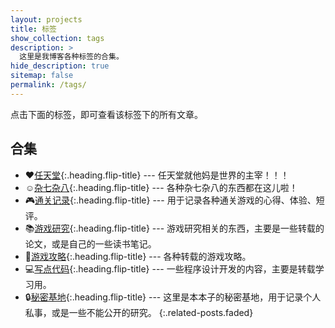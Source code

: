 ```yaml
---
layout: projects
title: 标签
show_collection: tags
description: >
  这里是我博客各种标签的合集。
hide_description: true
sitemap: false
permalink: /tags/
---
```



点击下面的标签，即可查看该标签下的所有文章。


## 合集
* ❤️[任天堂]{:.heading.flip-title} --- 任天堂就他妈是世界的主宰！！！
* ☺️[杂七杂八]{:.heading.flip-title} --- 各种杂七杂八的东西都在这儿啦！
* 🎮[通关记录]{:.heading.flip-title} --- 用于记录各种通关游戏的心得、体验、短评。
* 📚[游戏研究]{:.heading.flip-title} --- 游戏研究相关的东西，主要是一些转载的论文，或是自己的一些读书笔记。
* 📖[游戏攻略]{:.heading.flip-title} --- 各种转载的游戏攻略。
* 💻[写点代码]{:.heading.flip-title} --- 一些程序设计开发的内容，主要是转载学习用。
* 🔒[秘密基地]{:.heading.flip-title} --- 这里是本本子的秘密基地，用于记录个人私事，或是一些不能公开的研究。
{:.related-posts.faded}

[任天堂]: ../blog/nintendo/
[杂七杂八]: ../blog/daily/
[通关记录]: ../blog/gameing-life/
[游戏研究]: ../blog/game-research/
[写点代码]: ../blog/coding/
[秘密基地]: ../blog/secret/
[游戏攻略]: ../blog/game-guide/